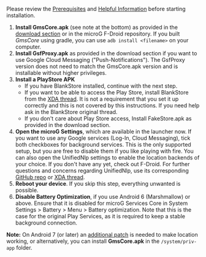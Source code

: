 Please review the [Prerequisites](https://github.com/microg/android_packages_apps_GmsCore/wiki/Prerequisites) and [Helpful Information](https://github.com/microg/android_packages_apps_GmsCore/wiki/Helpful-Information) before starting installation.

1. **Install GmsCore.apk** (see note at the bottom) as provided in the [download section](https://microg.org/download.html) or in the microG F-Droid repository. If you built *GmsCore* using gradle, you can use ```adb install <filename>``` on your computer.
2. **Install GsfProxy.apk** as provided in the download section if you want to use Google Cloud Messaging ("Push-Notifications"). The GsfProxy version does not need to match the GmsCore.apk version and is installable without higher privileges.
3. **Install a PlayStore APK**
   * If you have BlankStore installed, continue with the next step.
   * If you want to be able to access the Play Store, install BlankStore from the [XDA thread](http://forum.xda-developers.com/showthread.php?t=1715375). It is not a requirement that you set it up correctly and this is not covered by this instructions. If you need help ask in the BlankStore original thread.
   * If you don't care about Play Store access, Install FakeStore.apk as provided in the download section.
4. **Open the microG Settings**, which are available in the launcher now. If you want to use any Google services (Log-In, Cloud Messaging), tick both checkboxes for background services. This is the only supported setup, but you are free to disable them if you like playing with fire. You can also open the UnifiedNlp settings to enable the location backends of your choice. If you don't have any yet, check out F-Droid. For further questions and concerns regarding UnifiedNlp, use its corresponding [GitHub repo](https://github.com/microg/android_packages_apps_UnifiedNlp) or [XDA thread](http://forum.xda-developers.com/android/apps-games/app-g-unifiednlp-floss-wi-fi-cell-tower-t2991544).
5. **Reboot your device**. If you skip this step, everything unwanted is possible.
6. **Disable Battery Optimization**, if you use Android 6 (Marshmallow) or above. Ensure that it is disabled for microG Services Core in System Settings > Battery > Menu > Battery optimization. Note that this is the case for the original Play Services, as it is required to keep a stable background connection.

**Note:** On Android 7 (or later) an [additional patch](https://github.com/microg/android_packages_apps_UnifiedNlp/blob/master/patches/android_frameworks_base-N.patch) is needed to make location working, or alternatively, you can install **GmsCore.apk** in the `/system/priv-app` folder.